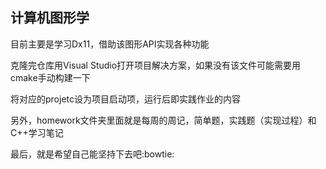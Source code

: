 ## 计算机图形学

目前主要是学习Dx11，借助该图形API实现各种功能

克隆完仓库用Visual Studio打开项目解决方案，如果没有该文件可能需要用cmake手动构建一下

将对应的projetc设为项目启动项，运行后即实践作业的内容

另外，homework文件夹里面就是每周的周记，简单题，实践题（实现过程）和C++学习笔记

最后，就是希望自己能坚持下去吧:bowtie:

